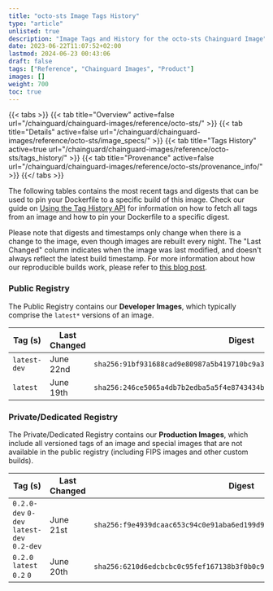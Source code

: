 ```yaml
---
title: "octo-sts Image Tags History"
type: "article"
unlisted: true
description: "Image Tags and History for the octo-sts Chainguard Image"
date: 2023-06-22T11:07:52+02:00
lastmod: 2024-06-23 00:43:06
draft: false
tags: ["Reference", "Chainguard Images", "Product"]
images: []
weight: 700
toc: true
---
```


{{< tabs >}}
{{< tab title="Overview" active=false url="/chainguard/chainguard-images/reference/octo-sts/" >}}
{{< tab title="Details" active=false url="/chainguard/chainguard-images/reference/octo-sts/image_specs/" >}}
{{< tab title="Tags History" active=true url="/chainguard/chainguard-images/reference/octo-sts/tags_history/" >}}
{{< tab title="Provenance" active=false url="/chainguard/chainguard-images/reference/octo-sts/provenance_info/" >}}
{{</ tabs >}}

The following tables contains the most recent tags and digests that can be used to pin your Dockerfile to a specific build of this image. Check our guide on [Using the Tag History API](/chainguard/chainguard-images/using-the-tag-history-api/) for information on how to fetch all tags from an image and how to pin your Dockerfile to a specific digest.

Please note that digests and timestamps only change when there is a change to the image, even though images are rebuilt every night. The "Last Changed" column indicates when the image was last modified, and doesn't always reflect the latest build timestamp. For more information about how our reproducible builds work, please refer to [this blog post](https://www.chainguard.dev/unchained/reproducing-chainguards-reproducible-image-builds).

### Public Registry
The Public Registry contains our **Developer Images**, which typically comprise the `latest*` versions of an image.

| Tag (s)       | Last Changed | Digest                                                                    |
|---------------|--------------|---------------------------------------------------------------------------|
|  `latest-dev` | June 22nd    | `sha256:91bf931688cad9e80987a5b419710bc9a35023b75d8d1dab66f251ebc4559f52` |
|  `latest`     | June 19th    | `sha256:246ce5065a4db7b2edba5a5f4e8743434bb2ce4f35955d3ac5008030bea5eb84` |


### Private/Dedicated Registry
The Private/Dedicated Registry contains our **Production Images**, which include all versioned tags of an image and special images that are not available in the public registry (including FIPS images and other custom builds).

| Tag (s)                                     | Last Changed | Digest                                                                    |
|---------------------------------------------|--------------|---------------------------------------------------------------------------|
|  `0.2.0-dev` `0-dev` `latest-dev` `0.2-dev` | June 21st    | `sha256:f9e4939dcaac653c94c0e91aba6ed199d995c5ed8731eed5eb974a494dd6bb23` |
|  `0.2.0` `latest` `0.2` `0`                 | June 20th    | `sha256:6210d6edcbcbc0c95fef167138b3f0b0c91ea982a6d691ba4c29781e9d9e2803` |

